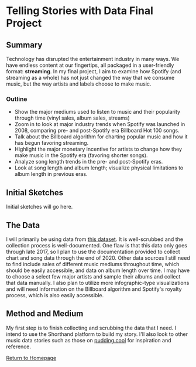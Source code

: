 # Telling Stories with Data Final Project

## Summary
Technology has disrupted the entertainment industry in many ways. We have endless content at our fingertips, all packaged in a user-friendly format: **streaming**. In my final project, I aim to examine how Spotify (and streaming as a whole) has not just changed the way that we consume music, but the way artists and labels choose to make music. 

### Outline
* Show the major mediums used to listen to music and their popularity through time (vinyl sales, album sales, streams) 
* Zoom in to look at major industry trends when Spotify was launched in 2008, comparing pre- and post-Spotify era Billboard Hot 100 songs. 
* Talk about the Billboard algorithm for charting popular music and how it has begun favoring streaming. 
* Highlight the major monetary incentive for artists to change how they make music in the Spotify era (favoring shorter songs).
* Analyze song length trends in the pre- and post-Spotify eras.
* Look at song length and album length; visualize physical limitations to album length in previous eras.

## Initial Sketches
Initial sketches will go here.

## The Data
I will primarily be using data from [this dataset](https://github.com/taubergm/Billboard-Spotify-Lyrics-Music-analysis). It is well-scrubbed and the collection process is well-documented. One flaw is that this data only goes through late 2017, so I plan to use the documentation provided to collect chart and song data through the end of 2020. Other data sources I still need to find include sales of different music mediums throughout time, which should be easily accessible, and data on album length over time. I may have to choose a select few major artists and sample their albums and collect that data manually. I also plan to utilize more infographic-type visualizations and will need information on the Billboard algorithm and Spotify's royalty process, which is also easily accessible. 

## Method and Medium
My first step is to finish collecting and scrubbing the data that I need. I intend to use the Shorthand platform to build my story. I'll also look to other music data stories such as those on [pudding.cool](https://pudding.cool) for inspiration and reference. 

[Return to Homepage](/README.md)
